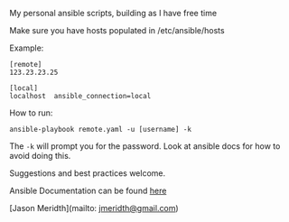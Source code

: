 My personal ansible scripts, building as I have free time

Make sure you have hosts populated in /etc/ansible/hosts

Example:
    
    [remote]
    123.23.23.25

    [local]
    localhost  ansible_connection=local

How to run:

    ansible-playbook remote.yaml -u [username] -k

The `-k` will prompt you for the password.  Look at ansible docs for how to avoid doing this.

Suggestions and best practices welcome.

Ansible Documentation can be found [here](http://docs.ansible.com/index.html)

[Jason Meridth](mailto: jmeridth@gmail.com)
